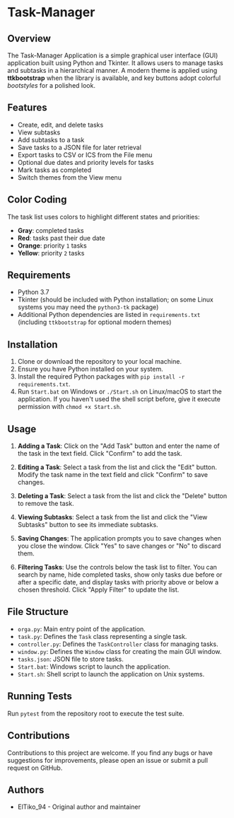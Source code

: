 # Task-Manager

## Overview
The Task-Manager Application is a simple graphical user interface (GUI) application built using Python and Tkinter. It allows users to manage tasks and subtasks in a hierarchical manner.  A modern theme is applied using **ttkbootstrap** when the library is available, and key buttons adopt colorful *bootstyles* for a polished look.

## Features
- Create, edit, and delete tasks
- View subtasks
- Add subtasks to a task
- Save tasks to a JSON file for later retrieval
- Export tasks to CSV or ICS from the File menu
- Optional due dates and priority levels for tasks
- Mark tasks as completed
- Switch themes from the View menu

## Color Coding
The task list uses colors to highlight different states and priorities:

- **Gray**: completed tasks
- **Red**: tasks past their due date
- **Orange**: priority `1` tasks
- **Yellow**: priority `2` tasks

## Requirements
- Python 3.7
- Tkinter (should be included with Python installation; on some Linux
  systems you may need the `python3-tk` package)
- Additional Python dependencies are listed in `requirements.txt`
  (including `ttkbootstrap` for optional modern themes)

## Installation
1. Clone or download the repository to your local machine.
2. Ensure you have Python installed on your system.
3. Install the required Python packages with `pip install -r requirements.txt`.
4. Run `Start.bat` on Windows or `./Start.sh` on Linux/macOS to start the application.
   If you haven't used the shell script before, give it execute permission with `chmod +x Start.sh`.

## Usage
1. **Adding a Task**: Click on the "Add Task" button and enter the name of the task in the text field. Click "Confirm" to add the task.

2. **Editing a Task**: Select a task from the list and click the "Edit" button. Modify the task name in the text field and click "Confirm" to save changes.

3. **Deleting a Task**: Select a task from the list and click the "Delete" button to remove the task.

4. **Viewing Subtasks**: Select a task from the list and click the "View Subtasks" button to see its immediate subtasks.

5. **Saving Changes**: The application prompts you to save changes when you close the window. Click "Yes" to save changes or "No" to discard them.

6. **Filtering Tasks**: Use the controls below the task list to filter. You can
   search by name, hide completed tasks, show only tasks due before or after a
   specific date, and display tasks with priority above or below a chosen
   threshold. Click "Apply Filter" to update the list.

## File Structure
- `orga.py`: Main entry point of the application.
- `task.py`: Defines the `Task` class representing a single task.
- `controller.py`: Defines the `TaskController` class for managing tasks.
- `window.py`: Defines the `Window` class for creating the main GUI window.
- `tasks.json`: JSON file to store tasks.
- `Start.bat`: Windows script to launch the application.
- `Start.sh`: Shell script to launch the application on Unix systems.
## Running Tests
Run `pytest` from the repository root to execute the test suite.

## Contributions
Contributions to this project are welcome. If you find any bugs or have suggestions for improvements, please open an issue or submit a pull request on GitHub.

## Authors
- ElTiko_94 - Original author and maintainer
